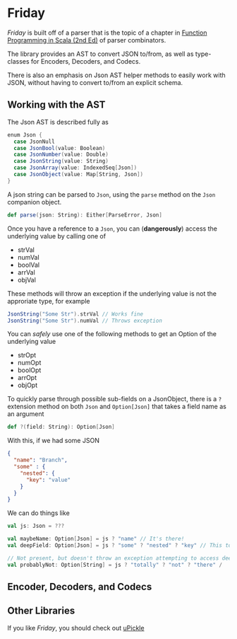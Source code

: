 # Friday

*Friday* is built off of a parser that is the topic of a chapter in
[Function Programming in Scala (2nd Ed)](https://www.manning.com/books/functional-programming-in-scala-second-edition)
of parser combinators.

The library provides an AST to convert JSON to/from, as well as type-classes for Encoders, Decoders, and Codecs.

There is also an emphasis on Json AST helper methods to easily work with JSON, without having to convert to/from an
explicit schema.

## Working with the AST

The Json AST is described fully as

```scala 3
enum Json {
  case JsonNull
  case JsonBool(value: Boolean)
  case JsonNumber(value: Double)
  case JsonString(value: String)
  case JsonArray(value: IndexedSeq[Json])
  case JsonObject(value: Map[String, Json])
}
```

A json string can be parsed to `Json`, using the `parse` method on the `Json` companion object.

```scala 3
def parse(json: String): Either[ParseError, Json] 
```

Once you have a reference to a `Json`, you can (**dangerously**) access the underlying value by calling one of

* strVal
* numVal
* boolVal
* arrVal
* objVal

These methods will throw an exception if the underlying value is not the approriate type, for example

```scala 3
JsonString("Some Str").strVal // Works fine
JsonString("Some Str").numVal // Throws exception
```

You can *safely* use one of the following methods to get an Option of the underlying value

* strOpt
* numOpt
* boolOpt
* arrOpt
* objOpt

To quickly parse through possible sub-fields on a JsonObject, there is a `?` extension method on both `Json` and
`Option[Json]` that takes a field name as an argument

```scala 3
def ?(field: String): Option[Json]
```

With this, if we had some JSON 

```json
{
  "name": "Branch",
  "some" : {
    "nested": {
      "key": "value"
    }
  }
}
```

We can do things like

```scala 3
val js: Json = ???

val maybeName: Option[Json] = js ? "name" // It's there!
val deepField: Option[Json] = js ? "some" ? "nested" ? "key" // This too!

// Not present, but doesn't throw an exception attempting to access deeper fields!
val probablyNot: Option[String] = js ? "totally" ? "not" ? "there" /
```

## Encoder, Decoders, and Codecs



## Other Libraries

If you like *Friday*, you should check out [uPickle](https://com-lihaoyi.github.io/upickle/)